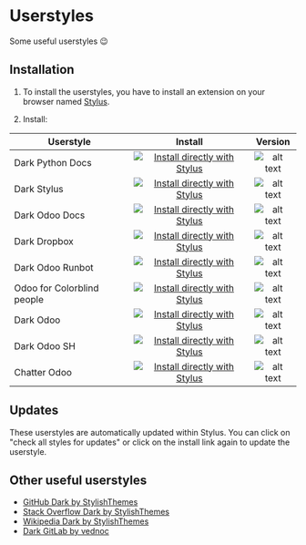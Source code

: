 # Userstyles

Some useful userstyles :wink:

## Installation

1. To install the userstyles, you have to install an extension on your browser named [Stylus](https://chrome.google.com/webstore/detail/stylus-beta/apmmpaebfobifelkijhaljbmpcgbjbdo?utm_source=chrome-ntp-icon).

2. Install:

| Userstyle                      | Install            | Version                                                                            |
|--------------------------------|:------------------:|:----------------------------------------------------------------------------------:|
| Dark Python Docs               | [![Install directly with Stylus](https://img.shields.io/badge/Install%20directly%20with-Stylus-00adad.svg)][dpd-raw] | ![alt text](https://img.shields.io/badge/Version-1.0.5-C4246A.svg "Version 1.0.5") |
| Dark Stylus                    | [![Install directly with Stylus](https://img.shields.io/badge/Install%20directly%20with-Stylus-00adad.svg)][dst-raw] | ![alt text](https://img.shields.io/badge/Version-1.0.3-C4246A.svg "Version 1.0.3") |
| Dark Odoo Docs                 | [![Install directly with Stylus](https://img.shields.io/badge/Install%20directly%20with-Stylus-00adad.svg)][dod-raw] | ![alt text](https://img.shields.io/badge/Version-2.0.5-C4246A.svg "Version 2.0.5") |
| Dark Dropbox                   | [![Install directly with Stylus](https://img.shields.io/badge/Install%20directly%20with-Stylus-00adad.svg)][ddp-raw] | ![alt text](https://img.shields.io/badge/Version-1.0.0-C4246A.svg "Version 1.0.0") |
| Dark Odoo Runbot               | [![Install directly with Stylus](https://img.shields.io/badge/Install%20directly%20with-Stylus-00adad.svg)][dor-raw] | ![alt text](https://img.shields.io/badge/Version-2.0.0-C4246A.svg "Version 2.0.0") |
| Odoo for Colorblind people     | [![Install directly with Stylus](https://img.shields.io/badge/Install%20directly%20with-Stylus-00adad.svg)][ocl-raw] | ![alt text](https://img.shields.io/badge/Version-1.0.1-C4246A.svg "Version 1.0.1") |
| Dark Odoo                      | [![Install directly with Stylus](https://img.shields.io/badge/Install%20directly%20with-Stylus-00adad.svg)][doo-raw] | ![alt text](https://img.shields.io/badge/Version-1.0.1-C4246A.svg "Version 1.0.1") |
| Dark Odoo SH                   | [![Install directly with Stylus](https://img.shields.io/badge/Install%20directly%20with-Stylus-00adad.svg)][dsh-raw] | ![alt text](https://img.shields.io/badge/Version-1.1.0-C4246A.svg "Version 1.1.0") |
| Chatter Odoo                   | [![Install directly with Stylus](https://img.shields.io/badge/Install%20directly%20with-Stylus-00adad.svg)][cho-raw] | ![alt text](https://img.shields.io/badge/Version-1.0.2-C4246A.svg "Version 1.0.2") |

[dpd-raw]: https://github.com/Maurin3/Userstyles/raw/master/dark-python-docs.user.css
[dst-raw]: https://github.com/Maurin3/Userstyles/raw/master/dark-stylus.user.css
[dod-raw]: https://github.com/Maurin3/Userstyles/raw/master/dark-odoo-docs.user.css
[ddp-raw]: https://github.com/Maurin3/Userstyles/raw/master/dark-dropbox.user.css
[dor-raw]: https://github.com/Maurin3/Userstyles/raw/master/dark-odoo-runbot.user.css
[ocl-raw]: https://github.com/Maurin3/Userstyles/raw/master/odoo-colorblind.user.css
[doo-raw]: https://github.com/Maurin3/Userstyles/raw/master/dark-odoo.user.css
[dsh-raw]: https://github.com/Maurin3/Userstyles/raw/master/dark-odoo-sh.user.css
[cho-raw]: https://github.com/Maurin3/Userstyles/raw/master/chatter-odoo.user.css

## Updates

These userstyles are automatically updated within Stylus. You can click on "check all styles for updates" or click on the install link again to update the userstyle.

## Other useful userstyles

* [GitHub Dark by StylishThemes](https://github.com/StylishThemes/GitHub-Dark)
* [Stack Overflow Dark by StylishThemes](https://github.com/StylishThemes/StackOverflow-Dark)
* [Wikipedia Dark by StylishThemes](https://github.com/StylishThemes/Wikipedia-Dark)
* [Dark GitLab by vednoc](https://gitlab.com/vednoc/dark-gitlab)
